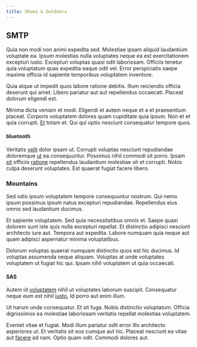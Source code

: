 ```yaml
---
title: Shoes & Outdoors
---
```


## SMTP

Quia non modi non animi expedita sed. Molestiae ipsam aliquid laudantium voluptate ea. Ipsum molestias nulla voluptates neque ea est exercitationem excepturi iusto. Excepturi voluptas quasi odit laboriosam. Officiis tenetur quia voluptatum quas expedita eaque odit vel. Error perspiciatis saepe maxime officia id sapiente temporibus voluptatem inventore.

Quia atque ut impedit quos labore ratione debitis. Illum reiciendis officia deserunt qui amet. Libero pariatur aut aut repellendus occaecati. Placeat dolorum eligendi est.

Minima dicta veniam et modi. Eligendi et autem neque et a et praesentium placeat. Corporis voluptatem dolores quam cupiditate quia ipsum. Non et et quia corrupti. [Et](/eos/metrics.md) totam et. Qui qui optio nesciunt consequatur tempore quos.

#### bluetooth

Veritatis [velit](/dolore/odio/dignissimos/quo/albania_alliance_silver.md) dolor ipsam ut. Corrupti voluptas nesciunt repudiandae doloremque [ut](/dolore/odio/neque/multi_layered_5th_generation.md) ea consequuntur. Possimus nihil commodi sit porro. Ipsam [sit](/eos/est/multi_tasking_engage_communications.md) officiis [ratione](/earum/et/personal_loan_account.md) repellendus laudantium molestiae sit et corrupti. Nobis culpa deserunt voluptates. Est quaerat fugiat facere libero.

### Mountains

Sed odio ipsum voluptatem tempore consequuntur nostrum. Qui nemo ipsum possimus ipsum natus excepturi repudiandae. Repellendus eius omnis sed laudantium ducimus.

Et sapiente voluptatem. Sed quia necessitatibus omnis et. Saepe quasi dolorem sunt iste quis nulla excepturi repellat. Et distinctio adipisci nesciunt architecto iure aut. Tempora aut expedita. Labore numquam quia neque aut quam adipisci aspernatur minima voluptatibus.

Dolorum voluptas quaerat numquam distinctio quos est hic ducimus. Id voluptas assumenda neque aliquam. Voluptas at unde voluptates voluptatem ut fugiat hic qui. Ipsam nihil voluptatem ut quia occaecati.

#### SAS

Autem id [voluptatem](/aspernatur/investment_account.md) nihil ut voluptates laborum suscipit. Consequatur neque eum est nihil [iusto.](/facere/temporibus/adipisci/praesentium/hacking_generating.md) Id porro aut enim illum.

Ut harum unde consequatur. Et sit fuga. Nobis distinctio voluptatum. Officia dignissimos ea molestiae laboriosam veritatis repellat molestias voluptatem.

Eveniet vitae et fugiat. Modi illum pariatur odit error illo architecto asperiores ut. Et veritatis sit eos cumque aut hic. Placeat nesciunt ea vitae aut [facere](/dolore/et/granite_generic_rubber_shirt.md) ad nam. Optio quam odit. Commodi dolores aut.
